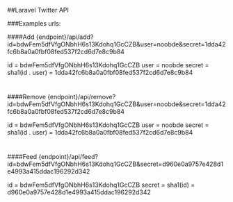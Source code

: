 ##Laravel Twitter API

###Examples urls:

####Add
{endpoint}/api/add?id=bdwFem5dfVfgONbhH6s13Kdohq1GcCZB&user=noobde&secret=1dda42fc6b8a0a0fbf08fed537f2cd6d7e8c9b84

id = bdwFem5dfVfgONbhH6s13Kdohq1GcCZB
user = noobde
secret = sha1(id . user) = 1dda42fc6b8a0a0fbf08fed537f2cd6d7e8c9b84
#
####Remove
{endpoint}/api/remove?id=bdwFem5dfVfgONbhH6s13Kdohq1GcCZB&user=noobde&secret=1dda42fc6b8a0a0fbf08fed537f2cd6d7e8c9b84

id = bdwFem5dfVfgONbhH6s13Kdohq1GcCZB
user = noobde
secret = sha1(id . user) = 1dda42fc6b8a0a0fbf08fed537f2cd6d7e8c9b84

#
####Feed
{endpoint}/api/feed?id=bdwFem5dfVfgONbhH6s13Kdohq1GcCZB&secret=d960e0a9757e428d1e4993a415ddac196292d342

id = bdwFem5dfVfgONbhH6s13Kdohq1GcCZB
secret = sha1(id) = d960e0a9757e428d1e4993a415ddac196292d342